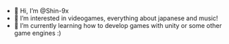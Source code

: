 - 👋 Hi, I’m @Shin-9x
- 👀 I’m interested in videogames, everything about japanese and music!
- 🌱 I’m currently learning how to develop games with unity or some other game engines :)
<!---
- 💞️ I’m looking to collaborate on ...
- 📫 How to reach me ...


Shin-9x/Shin-9x is a ✨ special ✨ repository because its `README.md` (this file) appears on your GitHub profile.
You can click the Preview link to take a look at your changes.
--->

